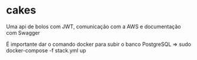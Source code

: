 # cakes
Uma api de bolos com JWT, comunicação com a AWS e documentação com Swagger

É importante dar o comando docker para subir o banco PostgreSQL => sudo docker-compose -f stack.yml up 
